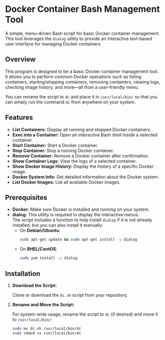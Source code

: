 # Docker Container Bash Management Tool

A simple, menu-driven Bash script for basic Docker container management. This tool leverages the `dialog` utility to provide an interactive text-based user interface for managing Docker containers.

## Overview

This program is designed to be a basic Docker container management tool. It allows you to perform common Docker operations such as listing containers, starting/stopping containers, removing containers, viewing logs, checking image history, and more—all from a user-friendly menu.

You can rename the script to `dc` and place it in `/usr/local/bin/` so that you can simply run the command `dc` from anywhere on your system.

## Features

- **List Containers:** Display all running and stopped Docker containers.
- **Exec into a Container:** Open an interactive Bash shell inside a selected container.
- **Start Container:** Start a Docker container.
- **Stop Container:** Stop a running Docker container.
- **Remove Container:** Remove a Docker container after confirmation.
- **Show Container Logs:** View the logs of a selected container.
- **Show Docker Image History:** Display the history of a specific Docker image.
- **Docker System Info:** Get detailed information about the Docker system.
- **List Docker Images:** List all available Docker images.

## Prerequisites

- **Docker:** Make sure Docker is installed and running on your system.
- **dialog:** This utility is required to display the interactive menus.  
  The script includes a function to help install `dialog` if it is not already installed, but you can also install it manually:
  - On **Debian/Ubuntu**:
    ```bash
    sudo apt-get update && sudo apt-get install -y dialog
    ```
  - On **RHEL/CentOS**:
    ```bash
    sudo yum install -y dialog
    ```

## Installation

1. **Download the Script:**

   Clone or download the `dc.sh` script from your repository.

2. **Rename and Move the Script:**

   For system-wide usage, rename the script to `dc` (if desired) and move it to `/usr/local/bin/`:
   ```bash
   sudo mv dc.sh /usr/local/bin/dc
   sudo chmod +x /usr/local/bin/dc

